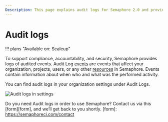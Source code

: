 ```yaml
---
Description: This page explains audit logs for Semaphore 2.0 and provides information on setting up audit log streaming to S3.
---
```


# Audit logs

!!! plans "Available on: <span class="plans-box">Scaleup</span>"

To support compliance, accountability, and security, Semaphore provides logs of audited events. Audit Log [events][events] are events that affect your organization, projects, users, or any other [resources][resources] in Semaphore.
Events contain information about when who and what was the performed activity. 

You can find audit logs in your organization settings under Audit Logs.

![Audit logs in settings](audit-logs/where-to-find.png)

Do you need Audit logs in order to use Semaphore? Contact us via this [form][form], and we’ll get back to you shortly.
[form]: https://semaphoreci.com/contact

[resources]: ./audit-events-reference.md#resource-field
[events]: ./audit-events-reference.md